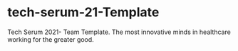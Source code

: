 # tech-serum-21-Template
Tech Serum 2021- Team Template. The most innovative minds in healthcare working for the greater good.
